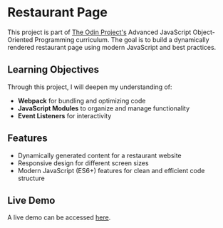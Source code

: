 # Restaurant Page

This project is part of [The Odin Project's](https://www.theodinproject.com) Advanced JavaScript Object-Oriented Programming curriculum. The goal is to build a dynamically rendered restaurant page using modern JavaScript and best practices.

## Learning Objectives

Through this project, I will deepen my understanding of:

- **Webpack** for bundling and optimizing code
- **JavaScript Modules** to organize and manage functionality
- **Event Listeners** for interactivity

## Features

- Dynamically generated content for a restaurant website
- Responsive design for different screen sizes
- Modern JavaScript (ES6+) features for clean and efficient code structure

## Live Demo

A live demo can be accessed [here](https://fabiusgasber.github.io/restaurant-page/).